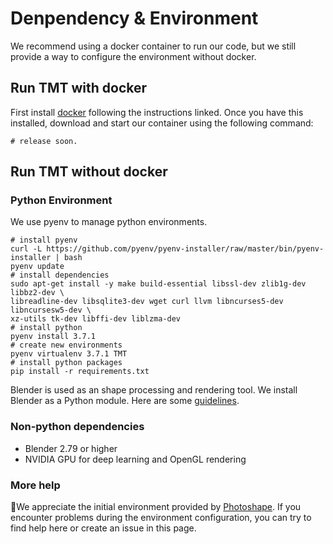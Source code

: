 # Denpendency & Environment
We recommend using a docker container to run our code, but we still provide a way to configure the environment without docker.

## Run TMT with docker
First install [docker](https://docs.docker.com/engine/install/ubuntu/#install-using-the-repository) following the instructions linked. Once you have this installed, download and start our container using the following command:
```shell
# release soon.
```

## Run TMT without docker
### Python Environment
We use pyenv to manage python environments.
```shell
# install pyenv 
curl -L https://github.com/pyenv/pyenv-installer/raw/master/bin/pyenv-installer | bash
pyenv update
# install dependencies 
sudo apt-get install -y make build-essential libssl-dev zlib1g-dev libbz2-dev \
libreadline-dev libsqlite3-dev wget curl llvm libncurses5-dev libncursesw5-dev \
xz-utils tk-dev libffi-dev liblzma-dev
# install python
pyenv install 3.7.1
# create new environments
pyenv virtualenv 3.7.1 TMT
# install python packages
pip install -r requirements.txt
```
Blender is used as an shape processing and rendering tool. We install Blender as a Python module. Here are some [guidelines](https://gist.github.com/keunhong/279c98de28877a3a33a1eb95fa7d56a5).
### Non-python dependencies
+ Blender 2.79 or higher
+ NVIDIA GPU for deep learning and OpenGL rendering
### More help
💪We appreciate the initial environment provided by [Photoshape](https://github.com/keunhong/photoshape). If you encounter problems during the environment configuration, you can try to find help here or create an issue in this page.